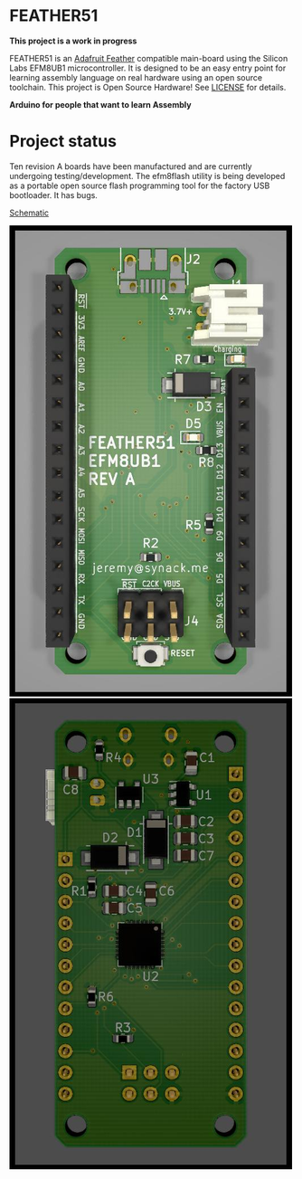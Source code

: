 # FEATHER51

**This project is a work in progress**

FEATHER51 is an [Adafruit Feather](https://learn.adafruit.com/adafruit-feather/feather-specification) compatible main-board using the Silicon Labs EFM8UB1 microcontroller. It is designed to be an easy entry point for learning assembly language on real hardware using an open source toolchain. This project is Open Source Hardware! See [LICENSE](LICENSE) for details.

**Arduino for people that want to learn Assembly**

# Project status

Ten revision A boards have been manufactured and are currently undergoing testing/development. The efm8flash utility is being developed as a portable open source flash programming tool for the factory USB bootloader. It has bugs.

[Schematic](feather51/feather51.pdf)

![Board Front](feather51/front.jpg)
![Board Back](feather51/back.jpg)
